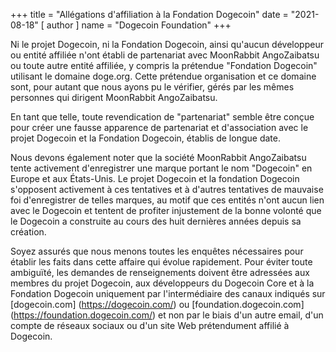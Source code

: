 +++
title = "Allégations d'affiliation à la Fondation Dogecoin"
date = "2021-08-18"
[ author ]
  name = "Dogecoin Foundation"
+++

Ni le projet Dogecoin, ni la Fondation Dogecoin, ainsi qu'aucun développeur ou entité affiliée n'ont établi de partenariat avec MoonRabbit AngoZaibatsu ou toute autre entité affiliée, y compris la prétendue "Fondation Dogecoin" utilisant le domaine doge.org. Cette prétendue organisation et ce domaine sont, pour autant que nous ayons pu le vérifier, gérés par les mêmes personnes qui dirigent MoonRabbit AngoZaibatsu. 

En tant que telle, toute revendication de "partenariat" semble être conçue pour créer une fausse apparence de partenariat et d'association avec le projet Dogecoin et la Fondation Dogecoin, établis de longue date.

Nous devons également noter que la société MoonRabbit AngoZaibatsu tente activement d'enregistrer une marque portant le nom "Dogecoin" en Europe et aux États-Unis. Le projet Dogecoin et la fondation Dogecoin s'opposent activement à ces tentatives et à d'autres tentatives de mauvaise foi d'enregistrer de telles marques, au motif que ces entités n'ont aucun lien avec le Dogecoin et tentent de profiter injustement de la bonne volonté que le Dogecoin a construite au cours des huit dernières années depuis sa création.

Soyez assurés que nous menons toutes les enquêtes nécessaires pour établir les faits dans cette affaire qui évolue rapidement. Pour éviter toute ambiguïté, les demandes de renseignements doivent être adressées aux membres du projet Dogecoin, aux développeurs du Dogecoin Core et à la Fondation Dogecoin uniquement par l'intermédiaire des canaux indiqués sur [dogecoin.com] (https://dogecoin.com/) ou [foundation.dogecoin.com] (https://foundation.dogecoin.com/) et non par le biais d'un autre email, d'un compte de réseaux sociaux ou d'un site Web prétendument affilié à Dogecoin.

